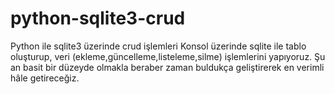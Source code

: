 # python-sqlite3-crud
Python ile sqlite3 üzerinde crud işlemleri
Konsol üzerinde sqlite ile tablo oluşturup, veri (ekleme,güncelleme,listeleme,silme) işlemlerini yapıyoruz.
Şu an basit bir düzeyde olmakla beraber zaman buldukça geliştirerek en verimli hâle getireceğiz.
